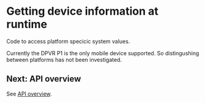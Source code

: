 # Getting device information at runtime

Code to access platform specicic system values.

Currently the DPVR P1 is the only mobile device supported. So distingushing between platforms has not been investigated.

## Next: API overview

See [API overview](/docs/api-overview.md).
